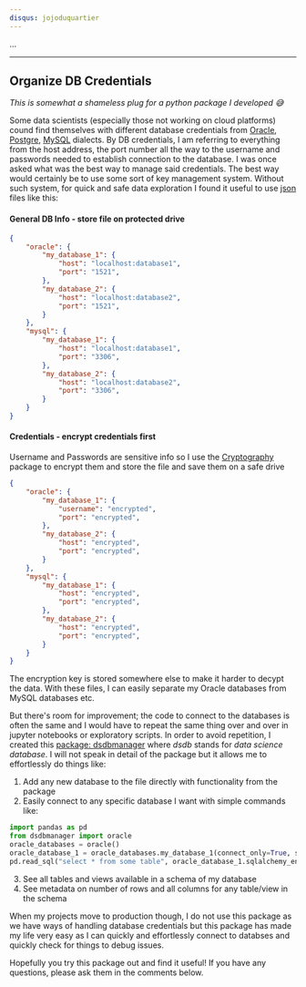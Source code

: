 ```yaml
---
disqus: jojoduquartier
---
```


...

---
Organize DB Credentials
---

*This is somewhat a shameless plug for a python package I developed 😅*

Some data scientists (especially those not working on cloud platforms) cound find themselves with different database credentials from [Oracle](https://www.oracle.com/database/technologies/appdev/sql.html), [Postgre](https://en.wikipedia.org/wiki/PostgreSQL), [MySQL](https://www.mysql.com/) dialects. By DB credentials, I am referring to everything from the host address, the port number all the way to the username and passwords needed to establish connection to the database. I was once asked what was the best way to manage said credentials. The best way would certainly be to use some sort of key management system. Without such system, for quick and safe data exploration I found it useful to use [json](https://www.json.org/json-en.html) files like this:


#### General DB Info - store file on protected drive
```json
{
    "oracle": {
        "my_database_1": {
            "host": "localhost:database1",
            "port": "1521",
        },
        "my_database_2": {
            "host": "localhost:database2",
            "port": "1521",
        }
    },
    "mysql": {
        "my_database_1": {
            "host": "localhost:database1",
            "port": "3306",
        },
        "my_database_2": {
            "host": "localhost:database2",
            "port": "3306",
        }
    }
}
```

#### Credentials - encrypt credentials first
Username and Passwords are sensitive info so I use the [Cryptography](https://pypi.org/project/cryptography/) package to encrypt them and store the file and save them on a safe drive

```json
{
    "oracle": {
        "my_database_1": {
            "username": "encrypted",
            "port": "encrypted",
        },
        "my_database_2": {
            "host": "encrypted",
            "port": "encrypted",
        }
    },
    "mysql": {
        "my_database_1": {
            "host": "encrypted",
            "port": "encrypted",
        },
        "my_database_2": {
            "host": "encrypted",
            "port": "encrypted",
        }
    }
}
```

The encryption key is stored somewhere else to make it harder to decypt the data. With these files, I can easily separate my Oracle databases from MySQL databases etc.

But there's room for improvement; the code to connect to the databases is often the same and I would have to repeat the same thing over and over in jupyter notebooks or exploratory scripts. In order to avoid repetition, I created this [package: dsdbmanager](https://github.com/jojoduquartier/dsdbmanager) where *dsdb* stands for *data science database*. I will not speak in detail of the package but it allows me to effortlessly do things like:

1. Add any new database to the file directly with functionality from the package
2. Easily connect to any specific database I want with simple commands like:
```python
import pandas as pd
from dsdbmanager import oracle
oracle_databases = oracle()
oracle_database_1 = oracle_databases.my_database_1(connect_only=True, schema='some_schema')
pd.read_sql("select * from some table", oracle_database_1.sqlalchemy_engine)
```
3. See all tables and views available in a schema of my database
4. See metadata on number of rows and all columns for any table/view in the schema

When my projects move to production though, I do not use this package as we have ways of handling database credentials but this package has made my life very easy as I can quickly and effortlessly connect to databses and quickly check for things to debug issues. 

Hopefully you try this package out and find it useful! If you have any questions, please ask them in the comments below.

[^1]: The idea to develop a package like this was conceived while having a nice beer with a colleague and friend [Tyler](https://github.com/jewelltp).
[^2]: The package currentl supports Oracle, MySQL, MSSQL, Teradata and Snowflake Connections. Contributors are more than welcome to improve the package.
